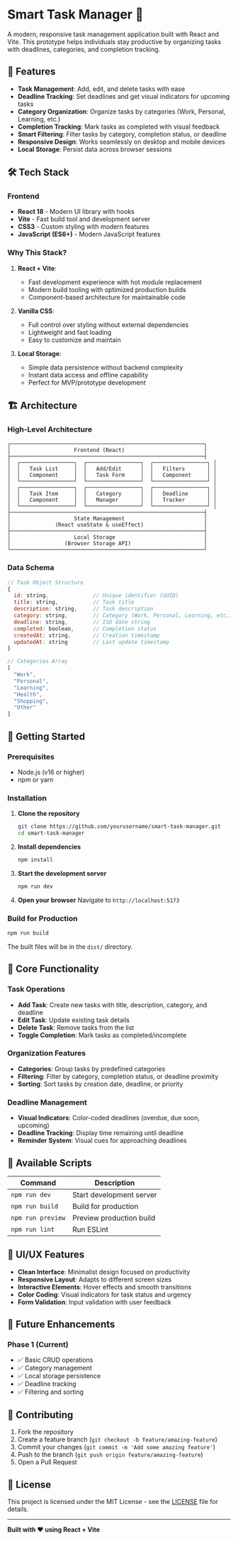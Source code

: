 # Smart Task Manager 📝

A modern, responsive task management application built with React and Vite. This prototype helps individuals stay productive by organizing tasks with deadlines, categories, and completion tracking.

## 🚀 Features

- **Task Management**: Add, edit, and delete tasks with ease
- **Deadline Tracking**: Set deadlines and get visual indicators for upcoming tasks
- **Category Organization**: Organize tasks by categories (Work, Personal, Learning, etc.)
- **Completion Tracking**: Mark tasks as completed with visual feedback
- **Smart Filtering**: Filter tasks by category, completion status, or deadline
- **Responsive Design**: Works seamlessly on desktop and mobile devices
- **Local Storage**: Persist data across browser sessions

## 🛠️ Tech Stack

### Frontend
- **React 18** - Modern UI library with hooks
- **Vite** - Fast build tool and development server
- **CSS3** - Custom styling with modern features
- **JavaScript (ES6+)** - Modern JavaScript features

### Why This Stack?

1. **React + Vite**: 
   - Fast development experience with hot module replacement
   - Modern build tooling with optimized production builds
   - Component-based architecture for maintainable code

2. **Vanilla CSS**: 
   - Full control over styling without external dependencies
   - Lightweight and fast loading
   - Easy to customize and maintain

3. **Local Storage**: 
   - Simple data persistence without backend complexity
   - Instant data access and offline capability
   - Perfect for MVP/prototype development

## 🏗️ Architecture

### High-Level Architecture

```
┌─────────────────────────────────────────────────────────────┐
│                    Frontend (React)                         │
├─────────────────────────────────────────────────────────────┤
│  ┌─────────────────┐  ┌─────────────────┐  ┌─────────────────┐ │
│  │   Task List     │  │   Add/Edit      │  │   Filters       │ │
│  │   Component     │  │   Task Form     │  │   Component     │ │
│  └─────────────────┘  └─────────────────┘  └─────────────────┘ │
│  ┌─────────────────┐  ┌─────────────────┐  ┌─────────────────┐ │
│  │   Task Item     │  │   Category      │  │   Deadline      │ │
│  │   Component     │  │   Manager       │  │   Tracker       │ │
│  └─────────────────┘  └─────────────────┘  └─────────────────┘ │
├─────────────────────────────────────────────────────────────┤
│                    State Management                         │
│              (React useState & useEffect)                   │
├─────────────────────────────────────────────────────────────┤
│                    Local Storage                            │
│                 (Browser Storage API)                       │
└─────────────────────────────────────────────────────────────┘
```

### Data Schema

```javascript
// Task Object Structure
{
  id: string,              // Unique identifier (UUID)
  title: string,           // Task title
  description: string,     // Task description
  category: string,        // Category (Work, Personal, Learning, etc.)
  deadline: string,        // ISO date string
  completed: boolean,      // Completion status
  createdAt: string,       // Creation timestamp
  updatedAt: string        // Last update timestamp
}

// Categories Array
[
  "Work",
  "Personal", 
  "Learning",
  "Health",
  "Shopping",
  "Other"
]
```

## 🚀 Getting Started

### Prerequisites

- Node.js (v16 or higher)
- npm or yarn

### Installation

1. **Clone the repository**
   ```bash
   git clone https://github.com/yourusername/smart-task-manager.git
   cd smart-task-manager
   ```

2. **Install dependencies**
   ```bash
   npm install
   ```

3. **Start the development server**
   ```bash
   npm run dev
   ```

4. **Open your browser**
   Navigate to `http://localhost:5173`

### Build for Production

```bash
npm run build
```

The built files will be in the `dist/` directory.

## 🎯 Core Functionality

### Task Operations
- **Add Task**: Create new tasks with title, description, category, and deadline
- **Edit Task**: Update existing task details
- **Delete Task**: Remove tasks from the list
- **Toggle Completion**: Mark tasks as completed/incomplete

### Organization Features
- **Categories**: Group tasks by predefined categories
- **Filtering**: Filter by category, completion status, or deadline proximity
- **Sorting**: Sort tasks by creation date, deadline, or priority

### Deadline Management
- **Visual Indicators**: Color-coded deadlines (overdue, due soon, upcoming)
- **Deadline Tracking**: Display time remaining until deadline
- **Reminder System**: Visual cues for approaching deadlines

## 🔧 Available Scripts

| Command | Description |
|---------|-------------|
| `npm run dev` | Start development server |
| `npm run build` | Build for production |
| `npm run preview` | Preview production build |
| `npm run lint` | Run ESLint |

## 🎨 UI/UX Features

- **Clean Interface**: Minimalist design focused on productivity
- **Responsive Layout**: Adapts to different screen sizes
- **Interactive Elements**: Hover effects and smooth transitions
- **Color Coding**: Visual indicators for task status and urgency
- **Form Validation**: Input validation with user feedback

## 🔮 Future Enhancements

### Phase 1 (Current)
- ✅ Basic CRUD operations
- ✅ Category management
- ✅ Local storage persistence
- ✅ Deadline tracking
- ✅ Filtering and sorting



## 🤝 Contributing

1. Fork the repository
2. Create a feature branch (`git checkout -b feature/amazing-feature`)
3. Commit your changes (`git commit -m 'Add some amazing feature'`)
4. Push to the branch (`git push origin feature/amazing-feature`)
5. Open a Pull Request

## 📝 License

This project is licensed under the MIT License - see the [LICENSE](LICENSE) file for details.



---

**Built with ❤️ using React + Vite**
